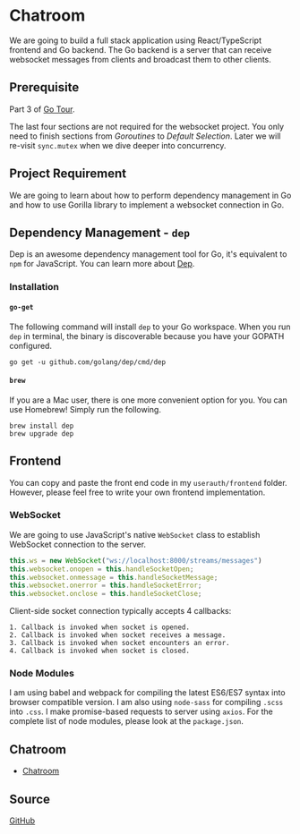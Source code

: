 # Chatroom
We are going to build a full stack application using React/TypeScript frontend and Go backend. 
The Go backend is a server that can receive websocket messages from clients and broadcast them to 
other clients. 

## Prerequisite
Part 3 of [Go Tour](https://tour.golang.org/concurrency/1). 

The last four sections are not required for the websocket project. You only need to finish sections 
from *Goroutines* to *Default Selection*. Later we will re-visit `sync.mutex` when we dive deeper
into concurrency.

## Project Requirement
We are going to learn about how to perform dependency management in Go and how to use Gorilla 
library to implement a websocket connection in Go. 

## Dependency Management - `dep`
Dep is an awesome dependency management tool for Go, it's equivalent to `npm` for JavaScript. You 
can learn more about [Dep](https://github.com/golang/dep).

### Installation
#### `go-get`
The following command will install `dep` to your Go workspace. When you run `dep` in terminal, the
binary is discoverable because you have your GOPATH configured.
```
go get -u github.com/golang/dep/cmd/dep
```

#### `brew`
If you are a Mac user, there is one more convenient option for you. You can use Homebrew! Simply run
the following.
```
brew install dep
brew upgrade dep
```

## Frontend
You can copy and paste the front end code in my `userauth/frontend` folder. However, please feel 
free to write your own frontend implementation. 

### WebSocket
We are going to use JavaScript's native 
`WebSocket` class to establish WebSocket connection to the server.
```javascript
this.ws = new WebSocket("ws://localhost:8000/streams/messages")
this.websocket.onopen = this.handleSocketOpen;
this.websocket.onmessage = this.handleSocketMessage;
this.websocket.onerror = this.handleSocketError;
this.websocket.onclose = this.handleSocketClose;
```

Client-side socket connection typically accepts 4 callbacks:

    1. Callback is invoked when socket is opened.
    2. Callback is invoked when socket receives a message.
    3. Callback is invoked when socket encounters an error.
    4. Callback is invoked when socket is closed.

### Node Modules
I am using babel and webpack for compiling the latest ES6/ES7 syntax into browser compatible 
version. I am also using `node-sass` for compiling `.scss` into `.css`. I make promise-based 
requests to server using `axios`. For the complete list of node modules, please look at the 
`package.json`.

## Chatroom
* [Chatroom](https://www.youtube.com/channel/UCoKwJSadNdeJkpfBpI-f5Ow)

## Source
[GitHub](https://github.com/calvinfeng/go-academy/tree/master/chatroom)